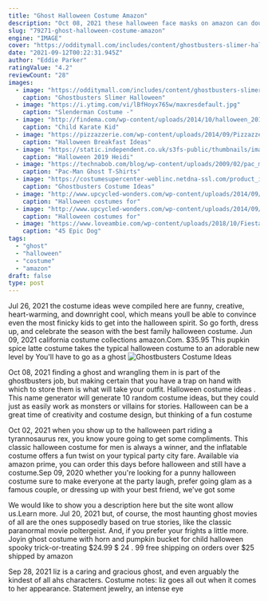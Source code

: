 ```yaml
---
title: "Ghost Halloween Costume Amazon"
description: "Oct 08, 2021 these halloween face masks on amazon can double as halloween costumes while offering protection from covid-19. The cloth face masks feature adjustable straps and"
slug: "79271-ghost-halloween-costume-amazon"
engine: "IMAGE"
cover: "https://odditymall.com/includes/content/ghostbusters-slimer-halloween-mask-0.jpg"
date: "2021-09-12T00:22:31.945Z"
author: "Eddie Parker"
ratingValue: "4.2"
reviewCount: "28"
images:
  - image: "https://odditymall.com/includes/content/ghostbusters-slimer-halloween-mask-0.jpg"
    caption: "Ghostbusters Slimer Halloween"
  - image: "https://i.ytimg.com/vi/lBfHoyx765w/maxresdefault.jpg"
    caption: "Slenderman Costume -"
  - image: "http://findema.com/wp-content/uploads/2014/10/halloween_20142359.jpg"
    caption: "Child Karate Kid"
  - image: "https://pizzazzerie.com/wp-content/uploads/2014/09/Pizzazzerie-Halloween-Ghost-Breakfast-Party-3.jpg"
    caption: "Halloween Breakfast Ideas"
  - image: "https://static.independent.co.uk/s3fs-public/thumbnails/image/2019/11/01/07/71284605-703558846818410-2560834038781485445-n-0.jpg?width=640&height=614&fit=bounds&format=pjpg&auto=webp&quality=70&crop=16:9,offset-y0.5"
    caption: "Halloween 2019 Heidi"
  - image: "https://technabob.com/blog/wp-content/uploads/2009/02/pac_man_ghost_tshirts.jpg"
    caption: "Pac-Man Ghost T-Shirts"
  - image: "https://costumesupercenter-weblinc.netdna-ssl.com/product_images/ghost-busters-movie-deluxe-ghostbusters-female-costume/574469b169702d62ae0004e1/detail.jpg?c=1469785835"
    caption: "Ghostbusters Costume Ideas"
  - image: "http://www.upcycled-wonders.com/wp-content/uploads/2014/09/yellow-scary-halloween-creative-diy-costume-ideas-for-men-old-burlap-bag-knife.jpg"
    caption: "Halloween costumes for"
  - image: "http://www.upcycled-wonders.com/wp-content/uploads/2014/09/easy-adult-halloween-costumes-zombie-doctor-creative-diy-helloween-idea-saw.jpg"
    caption: "Halloween costumes for"
  - image: "https://www.loveambie.com/wp-content/uploads/2018/10/Fiesta-Halloween-Costume-DIY-Dog-Costumes.jpg"
    caption: "45 Epic Dog"
tags:
  - "ghost"
  - "halloween"
  - "costume"
  - "amazon"
draft: false
type: post
---
```


Jul 26, 2021 the costume ideas weve compiled here are funny, creative, heart-warming, and downright cool, which means youll be able to convince even the most finicky kids to get into the halloween spirit. So go forth, dress up, and celebrate the season with the best family halloween costume. Jun 09, 2021 california costume collections amazon.Com. $35.95  This pupkin spice latte costume takes the typical halloween costume to an adorable new level by You'll have to go as a ghost
![Ghostbusters Costume Ideas](https://costumesupercenter-weblinc.netdna-ssl.com/product_images/ghost-busters-movie-deluxe-ghostbusters-female-costume/574469b169702d62ae0004e1/detail.jpg?c=1469785835 "Ghostbusters Costume Ideas")

Oct 08, 2021 finding a ghost and wrangling them in is part of the ghostbusters job, but making certain that you have a trap on hand with which to store them is what will take your outfit. Halloween costume ideas . This name generator will generate 10 random costume ideas, but they could just as easily work as monsters or villains for stories. Halloween can be a great time of creativity and costume design, but thinking of a fun costume
<!--inArticleAds-->

<!--galleryOne-->

Oct 02, 2021 when you show up to the halloween part riding a tyrannosaurus rex, you know youre going to get some compliments. This classic halloween costume for men is always a winner, and the inflatable costume offers a fun twist on your typical party city fare. Available via amazon prime, you can order this days before halloween and still have a costume.Sep 09, 2020 whether you're looking for a punny halloween costume sure to make everyone at the party laugh, prefer going glam as a famous couple, or dressing up with your best friend, we've got some
<!--inArticleAds-->

<!--galleryTwo-->

We would like to show you a description here but the site wont allow us.Learn more. Jul 20, 2021 but, of course, the most haunting ghost movies of all are the ones supposedly based on true stories, like the classic paranormal movie poltergeist. And, if you prefer your frights a little more. Joyin ghost costume with horn and pumpkin bucket for child halloween spooky trick-or-treating $24.99 $ 24 . 99 free shipping on orders over $25 shipped by amazon
<!--galleryThree-->

Sep 28, 2021 liz is a caring and gracious ghost, and even arguably the kindest of all ahs characters. Costume notes: liz goes all out when it comes to her appearance. Statement jewelry, an intense eye